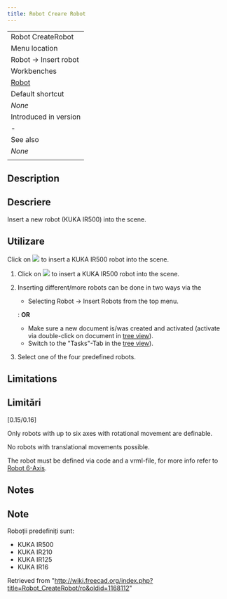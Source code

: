 ```yaml
---
title: Robot Creare Robot
---
```

|  |
| --- |
| Robot CreateRobot |
| Menu location |
| Robot → Insert robot |
| Workbenches |
| [Robot](/Robot_Workbench "Robot Workbench") |
| Default shortcut |
| *None* |
| Introduced in version |
| - |
| See also |
| *None* |
|  |

## Description

## Descriere

Insert a new robot (KUKA IR500) into the scene.

## Utilizare

Click on ![](/images/Robot_CreateRobot.png) to insert a KUKA IR500 robot into the scene.

1. Click on ![](/images/Robot_CreateRobot.svg) to insert a KUKA IR500 robot into the scene.
2. Inserting different/more robots can be done in two ways via the
   * Selecting Robot → Insert Robots from the top menu.

   :   **OR**

   * Make sure a new document is/was created and activated (activate via double-click on document in [tree view](/Tree_view "Tree view")).
   * Switch to the "Tasks"-Tab in the [tree view](/Tree_view "Tree view")).
3. Select one of the four predefined robots.

## Limitations

## Limitări

[0.15/0.16]
  
Only robots with up to six axes with rotational movement are definable.
  
No robots with translational movements possible.
  
The robot must be defined via code and a vrml-file, for more info refer to [Robot 6-Axis](/Robot_6-Axis "Robot 6-Axis").

## Notes

## Note

Roboții predefiniți sunt:

* KUKA IR500
* KUKA IR210
* KUKA IR125
* KUKA IR16

Retrieved from "<http://wiki.freecad.org/index.php?title=Robot_CreateRobot/ro&oldid=1168112>"